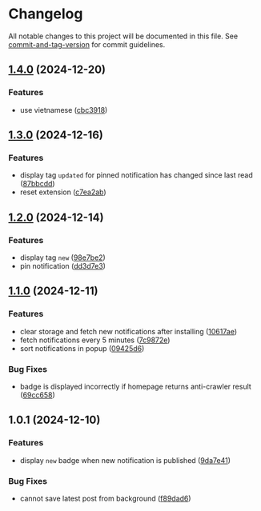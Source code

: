# Changelog

All notable changes to this project will be documented in this file. See [commit-and-tag-version](https://github.com/absolute-version/commit-and-tag-version) for commit guidelines.

## [1.4.0](https://github.com-spicy.tomato/spicy-tomato/neutilities/compare/v1.3.0...v1.4.0) (2024-12-20)


### Features

* use vietnamese ([cbc3918](https://github.com-spicy.tomato/spicy-tomato/neutilities/commit/cbc39189efeeb12c197092f2affabd7f9c98d4de))

## [1.3.0](https://github.com/spicy-tomato/neutilities/compare/v1.2.0...v1.3.0) (2024-12-16)


### Features

* display tag `updated` for pinned notification has changed since last read ([87bbcdd](https://github.com/spicy-tomato/neutilities/commit/87bbcddc88f3b430c13b2aa2c4a8b06e8c7d2741))
* reset extension ([c7ea2ab](https://github.com/spicy-tomato/neutilities/commit/c7ea2abf0032bd7b859d5f2a54f6edf52ec68d6c))

## [1.2.0](https://github.com/spicy-tomato/neutilities/compare/v1.1.0...v1.2.0) (2024-12-14)


### Features

* display tag `new` ([98e7be2](https://github.com/spicy-tomato/neutilities/commit/98e7be21a19c21f61997328620c2ad6e17157a64))
* pin notification ([dd3d7e3](https://github.com/spicy-tomato/neutilities/commit/dd3d7e375e0410fd78b50a86d571c21b9b776035))

## [1.1.0](https://github.com/spicy-tomato/neutilities/compare/v1.0.1...v1.1.0) (2024-12-11)


### Features

* clear storage and fetch new notifications after installing ([10617ae](https://github.com/spicy-tomato/neutilities/commit/10617ae50c7646119201060336248786a9aa7f77))
* fetch notifications every 5 minutes ([7c9872e](https://github.com/spicy-tomato/neutilities/commit/7c9872e2a54653d6a5ce6cd4b9c9feeff33cd814))
* sort notifications in popup ([09425d6](https://github.com/spicy-tomato/neutilities/commit/09425d69e15b64be6297e9d41fffd74b4f976c05))


### Bug Fixes

* badge is displayed incorrectly if homepage returns anti-crawler result ([69cc658](https://github.com/spicy-tomato/neutilities/commit/69cc658ab5f6712e56fb90c05b5f48a86cc34612))

## 1.0.1 (2024-12-10)


### Features

* display `new` badge when new notification is published ([9da7e41](https://github.com/spicy-tomato/neutilities/commit/9da7e4132ed91dd23fccd43d03333845c96c3a44))


### Bug Fixes

* cannot save latest post from background ([f89dad6](https://github.com/spicy-tomato/neutilities/commit/f89dad64ce00ca27d8f1575ad5925ce0b9089a7f))

